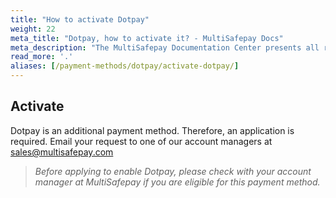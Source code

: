 ```yaml
---
title: "How to activate Dotpay"
weight: 22
meta_title: "Dotpay, how to activate it? - MultiSafepay Docs"
meta_description: "The MultiSafepay Documentation Center presents all relevant information about our Plugins and API. You can also find support pages for payment methods, tools and general questions as well as the contact details of our Support and Integration Teams."
read_more: '.'
aliases: [/payment-methods/dotpay/activate-dotpay/]
---
```

## Activate
Dotpay is an additional payment method. Therefore, an application is required. Email your request to one of our account managers at <sales@multisafepay.com>

>_Before applying to enable Dotpay, please check with your account manager at MultiSafepay if you are eligible for this payment method._
